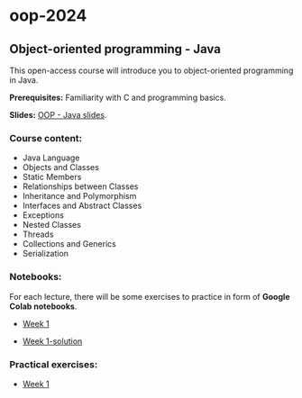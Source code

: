 # oop-2024

## Object-oriented programming - Java

This open-access course will introduce you to object-oriented programming in Java.

**Prerequisites:** Familiarity with C and programming basics.

**Slides:** [OOP - Java slides](https://www.ms.sapientia.ro/~manyi/teaching/oop/oop_java.pdf).

### Course content:

- Java Language
- Objects and Classes
- Static Members
- Relationships between Classes
- Inheritance and Polymorphism
- Interfaces and Abstract Classes
- Exceptions
- Nested Classes
- Threads
- Collections and Generics
- Serialization



### Notebooks:

For each lecture, there will be some exercises to practice in form of **Google Colab notebooks**.

- [Week 1](https://github.com/margitantal68/oop-2024/blob/main/notebooks/oop-java-1-introduction-original.ipynb) 

- [Week 1-solution](https://github.com/margitantal68/oop-2024/blob/main/notebooks/oop-java-1-introduction-solution.ipyb)


### Practical exercises:

- [Week 1](https://github.com/margitantal68/oop-2024/blob/main/practical-exercises/OOP_LAB1.pdf)
